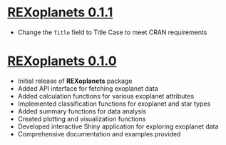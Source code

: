 # [REXoplanets 0.1.1](https://github.com/JKolomanski/REXoplanets/releases/tag/v0.1.1)
* Change the `Title` field to Title Case to meet CRAN requirements

# [REXoplanets 0.1.0](https://github.com/JKolomanski/REXoplanets/releases/tag/v0.1.0)
* Initial release of **REXoplanets** package
* Added API interface for fetching exoplanet data
* Added calculation functions for various exoplanet attributes
* Implemented classification functions for exoplanet and star types
* Added summary functions for data analysis
* Created plotting and visualization functions
* Developed interactive Shiny application for exploring exoplanet data
* Comprehensive documentation and examples provided